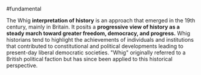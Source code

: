 #fundamental 

The Whig **interpretation of history** is an approach that emerged in the 19th century, mainly in Britain. It posits a **progressive view of history as a steady march toward greater freedom, democracy, and progress.** Whig historians tend to highlight the achievements of individuals and institutions that contributed to constitutional and political developments leading to present-day liberal democratic societies. "Whig" originally referred to a British political faction but has since been applied to this historical perspective.